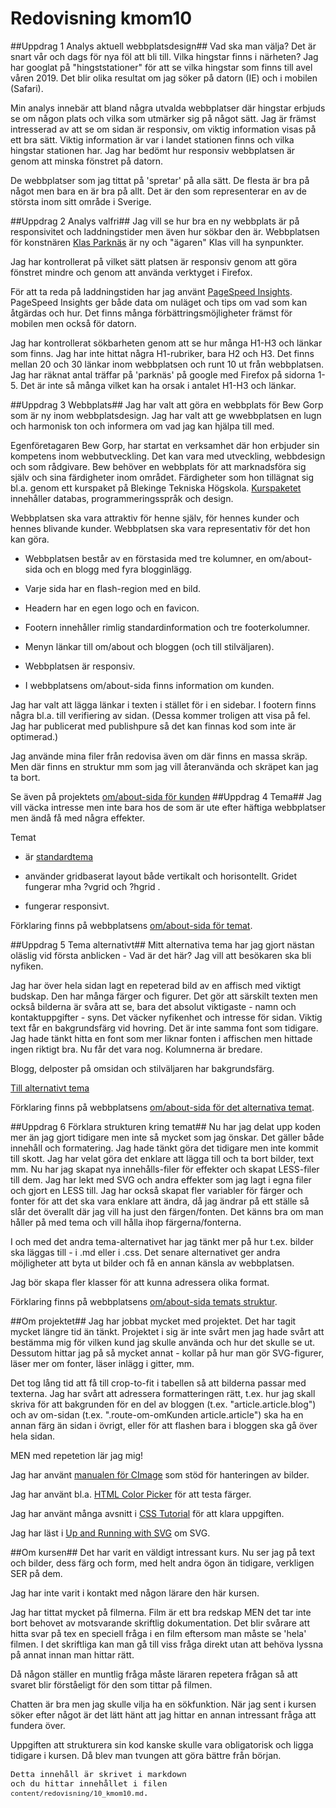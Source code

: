 ---
---
Redovisning kmom10
=========================


##Uppdrag 1 Analys aktuell webbplatsdesign##
Vad ska man välja? Det är snart vår och dags för nya föl att bli till. Vilka hingstar finns i närheten? Jag har googlat på "hingststationer" för att se vilka hingstar som finns till avel våren 2019. Det blir olika resultat om jag söker på datorn (IE) och i mobilen (Safari).

Min analys innebär att bland några utvalda webbplatser där hingstar erbjuds se om någon plats och vilka som utmärker sig på något sätt. Jag är främst intresserad av att se om sidan är responsiv, om viktig information visas på ett bra sätt. Viktig information är var i landet stationen finns och vilka hingstar stationen har. Jag har bedömt hur responsiv webbplatsen är genom att minska fönstret på datorn.

De webbplatser som jag tittat på 'spretar' på alla sätt. De flesta är bra på något men bara en är bra på allt. Det är den som representerar en av de största inom sitt område i Sverige.

##Uppdrag 2 Analys valfri##
Jag vill se hur bra en ny webbplats är på responsivitet och laddningstider men även hur sökbar den är.
Webbplatsen för konstnären [Klas Parknäs](klasparknas.se) är ny och "ägaren" Klas vill ha synpunkter.

Jag har kontrollerat på vilket sätt platsen är responsiv genom att göra fönstret mindre och genom att använda verktyget i Firefox.

För att ta reda på laddningstiden har jag använt [PageSpeed Insights](https://developers.google.com/speed/pagespeed/insights/?hl=sv). PageSpeed Insights ger både data om nuläget och tips om vad som kan åtgärdas och hur. Det finns många förbättringsmöjligheter främst för mobilen men också för datorn.

Jag har kontrollerat sökbarheten genom att se hur många H1-H3 och länkar som finns. Jag har inte hittat några H1-rubriker, bara H2 och H3. Det finns mellan 20 och 30 länkar inom webbplatsen och runt 10 ut från webbplatsen. Jag har räknat antal träffar på 'parknäs' på google med Firefox på sidorna 1-5. Det är inte så många vilket kan ha orsak i antalet H1-H3 och länkar.

##Uppdrag 3 Webbplats##
Jag har valt att göra en webbplats för Bew Gorp som är ny inom webbplatsdesign. Jag har valt att ge wwebbplatsen en lugn och harmonisk ton och informera om vad jag kan hjälpa till med.

Egenföretagaren Bew Gorp, har startat en verksamhet där hon erbjuder sin kompetens inom webbutveckling. Det kan vara med utveckling, webbdesign och som rådgivare. Bew behöver en webbplats för att marknadsföra sig själv och sina färdigheter inom området. Färdigheter som hon tillägnat sig bl.a. genom ett kurspaket på Blekinge Tekniska Högskola. [Kurspaketet](https://dbwebb.se/utbildning/webbprogrammering-och-databaser-30hp) innehåller databas, programmeringsspråk och design.

Webbplatsen ska vara attraktiv för henne själv, för hennes kunder och hennes blivande kunder. Webbplatsen ska vara representativ för det hon kan göra.

* Webbplatsen består av en förstasida med tre kolumner, en om/about-sida och en blogg med fyra blogginlägg.

* Varje sida har en flash-region med en bild.

* Headern har en egen logo och en favicon.

* Footern innehåller rimlig standardinformation och tre footerkolumner.

* Menyn länkar till om/about och bloggen (och till stilväljaren).

* Webbplatsen är responsiv.

* I webbplatsens om/about-sida finns information om kunden.

Jag har valt att lägga länkar i texten i stället för i en sidebar. I footern finns några bl.a. till verifiering av sidan. (Dessa kommer troligen att visa på fel. Jag har publicerat med publishpure så det kan finnas kod som inte är optimerad.)

Jag använde mina filer från redovisa även om där finns en massa skräp. Men där finns en struktur mm som jag vill återanvända och skräpet kan jag ta bort.

Se även på projektets [om/about-sida för kunden](http://localhost:8080/design/me/proj/htdocs/om/omKunden)
##Uppdrag 4 Tema##
Jag vill väcka intresse men inte bara hos de som är ute efter häftiga webbplatser men ändå få med några effekter.

Temat

* är [standardtema](http://localhost:8080/design/me/proj/htdocs/?style=kmom10)

* använder gridbaserat layout både vertikalt och horisontellt. Gridet fungerar mha ?vgrid och ?hgrid .

* fungerar responsivt.

Förklaring finns på webbplatsens [om/about-sida för temat](http://localhost:8080/design/me/proj/htdocs/om/omTemat).


##Uppdrag 5 Tema alternativt##
Mitt alternativa tema har jag gjort nästan oläslig vid första anblicken - Vad är det här? Jag vill att besökaren ska bli nyfiken.

Jag har över hela sidan lagt en repeterad bild av en affisch med viktigt budskap. Den har många färger och figurer. Det gör att särskilt texten men också bilderna är svåra att se, bara det absolut viktigaste - namn och kontaktuppgifter - syns. Det väcker nyfikenhet och intresse för sidan. Viktig text får en bakgrundsfärg vid hovring. Det är inte samma font som tidigare. Jag hade tänkt hitta en font som mer liknar fonten i affischen men hittade ingen riktigt bra. Nu får det vara nog. Kolumnerna är bredare.

Blogg, delposter på omsidan och stilväljaren har bakgrundsfärg.

[Till alternativt tema](http://localhost:8080/design/me/proj/htdocs/?style=kmom10_alt_2)

Förklaring finns på webbplatsens [om/about-sida för det alternativa temat](http://localhost:8080/design/me/proj/htdocs/om/omAlttemat).

##Uppdrag 6 Förklara strukturen kring temat##
Nu har jag delat upp koden mer än jag gjort tidigare men inte så mycket som jag önskar. Det gäller både innehåll och formatering. Jag hade tänkt göra det tidigare men inte kommit till skott. Jag har velat göra det enklare att lägga till och ta bort bilder, text mm. Nu har jag skapat nya innehålls-filer för effekter och skapat LESS-filer till dem. Jag har lekt med SVG och andra effekter som jag lagt i egna filer och gjort en LESS till. Jag har också skapat fler variabler för färger och fonter för att det ska vara enklare att ändra, då jag ändrar på ett ställe så slår det överallt där jag vill ha just den färgen/fonten. Det känns bra om man håller på med tema och vill hålla ihop färgerna/fonterna.

I och med det andra tema-alternativet har jag tänkt mer på hur t.ex. bilder ska läggas till - i .md eller i .css. Det senare alternativet ger andra möjligheter att byta ut bilder och få en annan känsla av webbplatsen.

Jag bör skapa fler klasser för att kunna adressera olika format.

Förklaring finns på webbplatsens [om/about-sida temats struktur](http://localhost:8080/design/me/proj/htdocs/om/omStrukturen).

##Om projektet##
Jag har jobbat mycket med projektet. Det har tagit mycket längre tid än tänkt. Projektet i sig är inte svårt men jag hade svårt att bestämma mig för vilken kund jag skulle använda och hur det skulle se ut. Dessutom hittar jag på så mycket annat - kollar på hur man gör SVG-figurer, läser mer om fonter, läser inlägg i gitter, mm.

Det tog lång tid att få till crop-to-fit i tabellen så att bilderna passar med texterna. Jag har svårt att adressera formatteringen rätt, t.ex. hur jag skall skriva för att bakgrunden för en del av bloggen (t.ex. "article.article.blog") och av om-sidan (t.ex. ".route-om-omKunden article.article") ska ha en annan färg än sidan i övrigt, eller för att flashen bara i bloggen ska gå över hela sidan.

MEN med repetetion lär jag mig!

Jag har använt [manualen för CImage](https://cimage.se/doc) som stöd för hanteringen av bilder.

Jag har använt bl.a. [HTML Color Picker](https://www.w3schools.com/colors/colors_picker.asp) för att testa färger.

Jag har använt många avsnitt i [CSS Tutorial](https://www.w3schools.com/css/default.asp) för att klara uppgiften.

Jag har läst i [Up and Running with SVG](http://svgtutorial.com/) om SVG.

##Om kursen##
Det har varit en väldigt intressant kurs. Nu ser jag på text och bilder, dess färg och form,  med helt andra ögon än tidigare, verkligen SER på dem.

Jag har inte varit i kontakt med någon lärare den här kursen.

Jag har tittat mycket på filmerna. Film är ett bra redskap MEN det tar inte bort behovet av motsvarande skriftlig dokumentation. Det blir svårare att hitta svar på tex en speciell fråga i en film eftersom man måste se 'hela' filmen. I det skriftliga kan man gå till viss fråga direkt utan att behöva lyssna på annat innan man hittar rätt.

Då någon ställer en muntlig fråga måste läraren repetera frågan så att svaret blir förståeligt för den som tittar på filmen.

Chatten är bra men jag skulle vilja ha en sökfunktion. När jag sent i kursen söker efter något är det lätt hänt att jag hittar en annan intressant fråga att fundera över.

Uppgiften att strukturera sin kod kanske skulle vara obligatorisk och ligga tidigare i kursen. Då blev man tvungen att göra bättre från början.


<code style="font-size: small;">Detta innehåll är skrivet i markdown och du hittar innehållet i filen `content/redovisning/10_kmom10.md`.</code>
